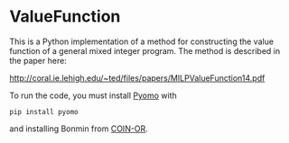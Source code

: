 # ValueFunction
This is a Python implementation of a method for constructing the value function of a general mixed integer program. The method is described in the paper here:

http://coral.ie.lehigh.edu/~ted/files/papers/MILPValueFunction14.pdf

To run the code, you must install [Pyomo](http://pyomo.org) with

```
pip install pyomo
```

and installing Bonmin from [COIN-OR](https://projects.coin-or.org/Bonmin).

